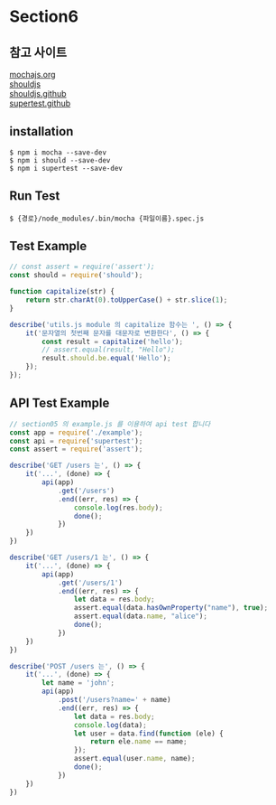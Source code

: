Section6
==

참고 사이트
--

[mochajs.org](https://mochajs.org)   
[shouldjs](https://shouldjs.github.io)   
[shouldjs.github](https://github.com/shouldjs/should.js/)   
[supertest.github](https://github.com/visionmedia/supertest)

installation
--
```shell
$ npm i mocha --save-dev
$ npm i should --save-dev
$ npm i supertest --save-dev
```

Run Test
--
```shell
$ {경로}/node_modules/.bin/mocha {파일이름}.spec.js
```

Test Example
--
```javascript
// const assert = require('assert');
const should = require('should');

function capitalize(str) {
    return str.charAt(0).toUpperCase() + str.slice(1);
}

describe('utils.js module 의 capitalize 함수는 ', () => {
    it('문자열의 첫번째 문자를 대문자로 변환한다', () => {
        const result = capitalize('hello');
        // assert.equal(result, "Hello");
        result.should.be.equal('Hello');
    });
});
```

API Test Example
--

```javascript
// section05 의 example.js 를 이용하여 api test 합니다
const app = require('./example');
const api = require('supertest');
const assert = require('assert');

describe('GET /users 는', () => {
    it('...', (done) => {
        api(app)
            .get('/users')
            .end((err, res) => {
                console.log(res.body);
                done();
            })
    })
})

describe('GET /users/1 는', () => {
    it('...', (done) => {
        api(app)
            .get('/users/1')
            .end((err, res) => {
                let data = res.body;
                assert.equal(data.hasOwnProperty("name"), true);
                assert.equal(data.name, "alice");
                done();
            })
    })
})

describe('POST /users 는', () => {
    it('...', (done) => {
        let name = 'john';
        api(app)
            .post('/users?name=' + name)
            .end((err, res) => {
                let data = res.body;
                console.log(data);
                let user = data.find(function (ele) {
                    return ele.name == name;
                });
                assert.equal(user.name, name);
                done();
            })
    })
})
```